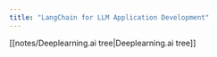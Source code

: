 ```yaml
---
title: "LangChain for LLM Application Development"
---
```


[[notes/Deeplearning.ai tree|Deeplearning.ai tree]]